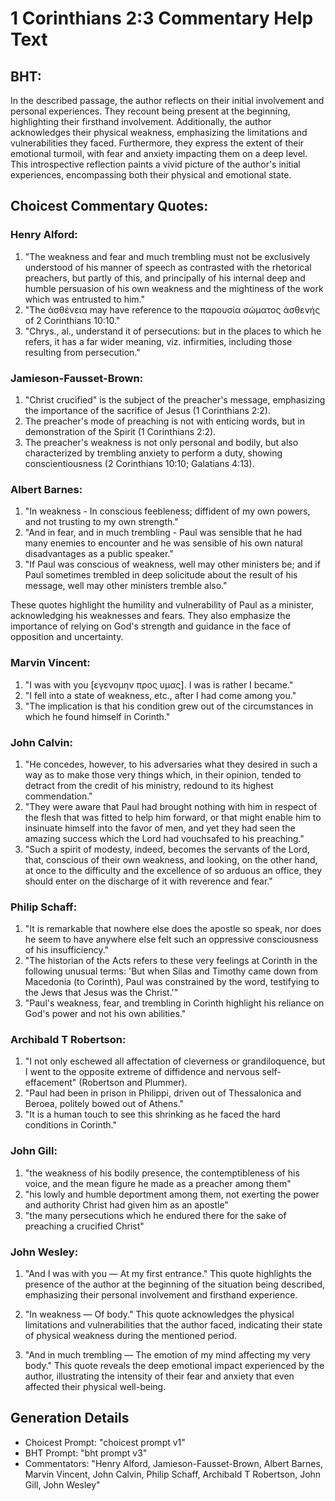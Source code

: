 # 1 Corinthians 2:3 Commentary Help Text

## BHT:
In the described passage, the author reflects on their initial involvement and personal experiences. They recount being present at the beginning, highlighting their firsthand involvement. Additionally, the author acknowledges their physical weakness, emphasizing the limitations and vulnerabilities they faced. Furthermore, they express the extent of their emotional turmoil, with fear and anxiety impacting them on a deep level. This introspective reflection paints a vivid picture of the author's initial experiences, encompassing both their physical and emotional state.

## Choicest Commentary Quotes:
### Henry Alford:
1. "The weakness and fear and much trembling must not be exclusively understood of his manner of speech as contrasted with the rhetorical preachers, but partly of this, and principally of his internal deep and humble persuasion of his own weakness and the mightiness of the work which was entrusted to him."
2. "The ἀσθένεια may have reference to the παρουσία σώματος ἀσθενής of 2 Corinthians 10:10."
3. "Chrys., al., understand it of persecutions: but in the places to which he refers, it has a far wider meaning, viz. infirmities, including those resulting from persecution."

### Jamieson-Fausset-Brown:
1. "Christ crucified" is the subject of the preacher's message, emphasizing the importance of the sacrifice of Jesus (1 Corinthians 2:2).
2. The preacher's mode of preaching is not with enticing words, but in demonstration of the Spirit (1 Corinthians 2:2).
3. The preacher's weakness is not only personal and bodily, but also characterized by trembling anxiety to perform a duty, showing conscientiousness (2 Corinthians 10:10; Galatians 4:13).

### Albert Barnes:
1. "In weakness - In conscious feebleness; diffident of my own powers, and not trusting to my own strength."
2. "And in fear, and in much trembling - Paul was sensible that he had many enemies to encounter and he was sensible of his own natural disadvantages as a public speaker."
3. "If Paul was conscious of weakness, well may other ministers be; and if Paul sometimes trembled in deep solicitude about the result of his message, well may other ministers tremble also."

These quotes highlight the humility and vulnerability of Paul as a minister, acknowledging his weaknesses and fears. They also emphasize the importance of relying on God's strength and guidance in the face of opposition and uncertainty.

### Marvin Vincent:
1. "I was with you [εγενομην προς υμας]. I was is rather I became."
2. "I fell into a state of weakness, etc., after I had come among you."
3. "The implication is that his condition grew out of the circumstances in which he found himself in Corinth."

### John Calvin:
1. "He concedes, however, to his adversaries what they desired in such a way as to make those very things which, in their opinion, tended to detract from the credit of his ministry, redound to its highest commendation."
2. "They were aware that Paul had brought nothing with him in respect of the flesh that was fitted to help him forward, or that might enable him to insinuate himself into the favor of men, and yet they had seen the amazing success which the Lord had vouchsafed to his preaching."
3. "Such a spirit of modesty, indeed, becomes the servants of the Lord, that, conscious of their own weakness, and looking, on the other hand, at once to the difficulty and the excellence of so arduous an office, they should enter on the discharge of it with reverence and fear."

### Philip Schaff:
1. "It is remarkable that nowhere else does the apostle so speak, nor does he seem to have anywhere else felt such an oppressive consciousness of his insufficiency." 
2. "The historian of the Acts refers to these very feelings at Corinth in the following unusual terms: 'But when Silas and Timothy came down from Macedonia (to Corinth), Paul was constrained by the word, testifying to the Jews that Jesus was the Christ.'" 
3. "Paul's weakness, fear, and trembling in Corinth highlight his reliance on God's power and not his own abilities."

### Archibald T Robertson:
1. "I not only eschewed all affectation of cleverness or grandiloquence, but I went to the opposite extreme of diffidence and nervous self-effacement" (Robertson and Plummer).
2. "Paul had been in prison in Philippi, driven out of Thessalonica and Beroea, politely bowed out of Athens."
3. "It is a human touch to see this shrinking as he faced the hard conditions in Corinth."

### John Gill:
1. "the weakness of his bodily presence, the contemptibleness of his voice, and the mean figure he made as a preacher among them"
2. "his lowly and humble deportment among them, not exerting the power and authority Christ had given him as an apostle"
3. "the many persecutions which he endured there for the sake of preaching a crucified Christ"

### John Wesley:
1. "And I was with you — At my first entrance." This quote highlights the presence of the author at the beginning of the situation being described, emphasizing their personal involvement and firsthand experience.

2. "In weakness — Of body." This quote acknowledges the physical limitations and vulnerabilities that the author faced, indicating their state of physical weakness during the mentioned period.

3. "And in much trembling — The emotion of my mind affecting my very body." This quote reveals the deep emotional impact experienced by the author, illustrating the intensity of their fear and anxiety that even affected their physical well-being.


## Generation Details
- Choicest Prompt: "choicest prompt v1"
- BHT Prompt: "bht prompt v3"
- Commentators: "Henry Alford, Jamieson-Fausset-Brown, Albert Barnes, Marvin Vincent, John Calvin, Philip Schaff, Archibald T Robertson, John Gill, John Wesley"
